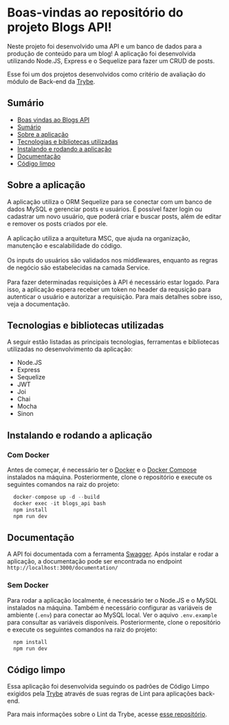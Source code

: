 # Boas-vindas ao repositório do projeto Blogs API!

Neste projeto foi desenvolvido uma API e um banco de dados para a produção de conteúdo para um blog!
A aplicação foi desenvolvida utilizando Node.JS, Express e o Sequelize para fazer um CRUD de posts.

Esse foi um dos projetos desenvolvidos como critério de avaliação do módulo de Back-end da <a href="https://betrybe.com">Trybe<a/>.

## Sumário
  - [Boas vindas ao Blogs API](#boas-vindas-ao-repositório-do-projeto-blogs-api)
  - [Sumário](#sumário)
  - [Sobre a aplicação](#sobre-a-aplicação)
  - [Tecnologias e bibliotecas utilizadas](#tecnologias-e-bibliotecas-utilizadas) 
  - [Instalando e rodando a aplicação](#instalando-e-rodando-a-aplicação) 
  - [Documentação](#documentação)
  - [Código limpo](#código-limpo)
  
## Sobre a aplicação
A aplicação utiliza o ORM Sequelize para se conectar com um banco de dados MySQL e gerenciar posts e usuários. É possível fazer login ou cadastrar um novo usuário, que poderá criar e buscar posts, além de editar e remover os posts criados por ele.
<br><br>
A aplicação utiliza a arquitetura MSC, que ajuda na organização, manutenção e escalabilidade do código.
<br><br>
Os inputs do usuários são validados nos middlewares, enquanto as regras de negócio são estabelecidas na camada Service.
<br><br>
Para fazer determinadas requisições à API é necessário estar logado. Para isso, a aplicação espera receber um token no header da requsição para autenticar o usuário e autorizar a requisição. Para mais detalhes sobre isso, veja a documentação.

  
## Tecnologias e bibliotecas utilizadas
A seguir estão listadas as principais tecnologias, ferramentas e bibliotecas utilizadas no desenvolvimento da aplicação:
  * Node.JS
  * Express
  * Sequelize
  * JWT
  * Joi
  * Chai
  * Mocha
  * Sinon
  
## Instalando e rodando a aplicação
### Com Docker
Antes de começar, é necessário ter o <a href="https://docs.docker.com/">Docker</a> e o <a href="https://docs.docker.com/compose/">Docker Compose<a/> instalados na máquina.
Posteriormente, clone o repositório e execute os seguintes comandos na raiz do projeto:
  ```js
    docker-compose up -d --build
    docker exec -it blogs_api bash
    npm install
    npm run dev
  ```
  
## Documentação
A API foi documentada com a ferramenta <a href="https://swagger.io/">Swagger</a>. Após instalar e rodar a aplicação, a documentação pode ser encontrada no endpoint `http://localhost:3000/documentation/`
  
### Sem Docker
Para rodar a aplicação localmente, é necessário ter o Node.JS e o MySQL instalados na máquina. Também é necessário configurar as variáveis de ambiente (`.env`) para conectar ao MySQL local. Ver o aquivo `.env.example` para consultar as variáveis disponíveis.
Posteriormente, clone o repositório e execute os seguintes comandos na raiz do projeto:
  ```js
    npm install
    npm run dev
  ```
  
## Código limpo
  Essa aplicação foi desenvolvida seguindo os padrões de Código Limpo exigidos pela <a href="https://betrybe.com">Trybe<a/> através de suas regras de Lint para aplicações back-end.
  
  Para mais informações sobre o Lint da Trybe, acesse <a href="https://github.com/betrybe/eslint-config-trybe">esse repositório</a>.
